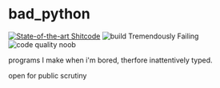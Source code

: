 # bad_python 

[![State-of-the-art Shitcode](https://img.shields.io/static/v1?label=State-of-the-art&message=Shitcode&color=7B5804)](https://github.com/trekhleb/state-of-the-art-shitcode) 
![build Tremendously Failing](https://img.shields.io/badge/build-tremendously%20failing-red) 
![code quality noob](https://img.shields.io/badge/code%20quality-noob-blue)

<p>programs I make when i'm bored, therfore inattentively typed.<p>
<p>open for public scrutiny<p>
 
